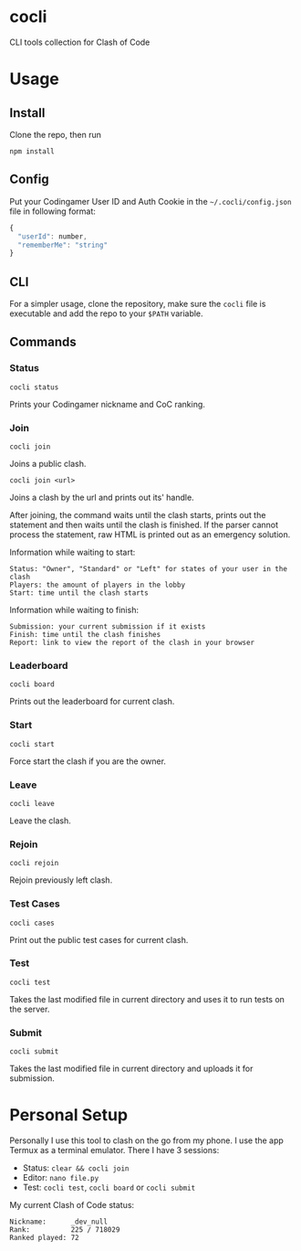 # cocli
CLI tools collection for Clash of Code

# Usage

## Install
Clone the repo, then run
```
npm install
```

## Config
Put your Codingamer User ID and Auth Cookie in the
`~/.cocli/config.json` file in following format:
```js
{
  "userId": number,
  "rememberMe": "string"
}
```

## CLI
For a simpler usage, clone the repository,
make sure the `cocli` file is executable
and add the repo to your `$PATH` variable.

## Commands

### Status
```
cocli status
```
Prints your Codingamer nickname and CoC ranking.

### Join
```
cocli join
```
Joins a public clash.

```
cocli join <url>
```
Joins a clash by the url and prints out its' handle.

After joining, the command waits
until the clash starts, prints
out the statement and then waits
until the clash is finished.
If the parser cannot process the
statement, raw HTML is printed out
as an emergency solution.

Information while waiting to start:
```
Status: "Owner", "Standard" or "Left" for states of your user in the clash
Players: the amount of players in the lobby
Start: time until the clash starts
```

Information while waiting to finish:
```
Submission: your current submission if it exists
Finish: time until the clash finishes
Report: link to view the report of the clash in your browser
```

### Leaderboard
```
cocli board
```
Prints out the leaderboard for current clash.

### Start
```
cocli start
```
Force start the clash if you are the owner.

### Leave
```
cocli leave
```
Leave the clash.

### Rejoin
```
cocli rejoin
```
Rejoin previously left clash.

### Test Cases
```
cocli cases
```
Print out the public test cases for current clash.

### Test
```
cocli test
```
Takes the last modified file in current directory and uses
it to run tests on the server.

### Submit
```
cocli submit
```
Takes the last modified file in current directory and uploads
it for submission.

# Personal Setup
Personally I use this tool to clash on the go from my phone.
I use the app Termux as a terminal emulator.
There I have 3 sessions:
* Status: `clear && cocli join`
* Editor: `nano file.py`
* Test: `cocli test`, `cocli board` or `cocli submit`

My current Clash of Code status:
```
Nickname:      _dev_null
Rank:          225 / 718029
Ranked played: 72
```
